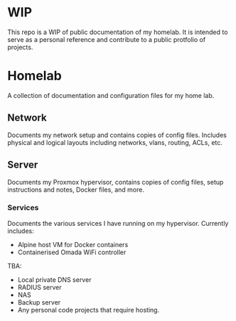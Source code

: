# WIP
This repo is a WIP of public documentation of my homelab.
It is intended to serve as a personal reference and contribute to a public protfolio of projects.

# Homelab
A collection of documentation and configuration files for my home lab.

## Network
Documents my network setup and contains copies of config files.
Includes physical and logical layouts including networks, vlans, routing, ACLs, etc.

## Server
Documents my Proxmox hypervisor, contains copies of config files, setup instructions and notes, Docker files, and more.

### Services
Documents the various services I have running on my hypervisor.
Currently includes:
- Alpine host VM for Docker containers
- Containerised Omada WiFi controller

TBA:
- Local private DNS server
- RADIUS server
- NAS
- Backup server
- Any personal code projects that require hosting.

